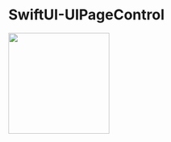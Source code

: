 # SwiftUI-UIPageControl

<img src="https://user-images.githubusercontent.com/59039044/220175950-29598314-36bd-4211-99bf-0261387ef640.mp4" width="200">





